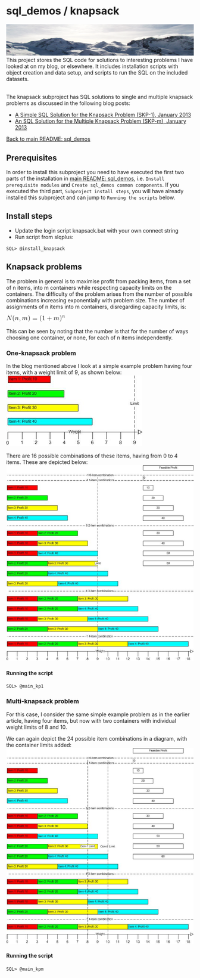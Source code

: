 # sql_demos / knapsack
<img src="../mountains.png">
This project stores the SQL code for solutions to interesting problems I have looked at on my blog, or elsewhere. It includes installation scripts with object creation and data setup, and scripts to run the SQL on the included datasets.
<br><br>

The knapsack subproject has SQL solutions to single and multiple knapsack problems as discussed in the following blog posts:
<br>

- [A Simple SQL Solution for the Knapsack Problem (SKP-1), January 2013](http://aprogrammerwrites.eu/?p=560)
- [An SQL Solution for the Multiple Knapsack Problem (SKP-m), January 2013](http://aprogrammerwrites.eu/?p=635)

[Back to main README: sql_demos](../README.md)

## Prerequisites
In order to install this subproject you need to have executed the first two parts of the installation in [main README: sql_demos](../README.md), i.e. `Install prerequisite modules` and `Create sql_demos common components`. If you executed the third part, `Subproject install steps`, you will have already installed this subproject and can jump to `Running the scripts` below.

## Install steps
- Update the login script knapsack.bat with your own connect string
- Run script from slqplus:
```
SQL> @install_knapsack
```
## Knapsack problems
The problem in general is to maximise profit from packing items, from a set of n items, into m containers while respecting capacity limits on the containers. The difficulty of the problem arises from the number of possible combinations increasing exponentially with problem size. The number of assignments of n items into m containers, disregarding capacity limits, is:

<img src="CodeCogsEqn_pack_3.png">

This can be seen by noting that the number is that for the number of ways choosing one container, or none, for each of n items independently.

### One-knapsack problem
In the blog mentioned above I look at a simple example problem having four items, with a weight limit of 9, as shown below:
<img src="Packing, v1.3 - Items.jpg">

There are 16 possible combinations of these items, having from 0 to 4 items. These are depicted below:
<img src="Packing, v1.3 - Combis.jpg">

#### Running the script
```
SQL> @main_kp1
```
### Multi-knapsack problem
For this case, I consider the same simple example problem as in the earlier article, having four items, but now with two containers with individual weight limits of 8 and 10.

We can again depict the 24 possible item combinations in a diagram, with the container limits added:
<img src="Multi, v1.1 - Combis.jpg">

#### Running the script
```
SQL> @main_kpm
```
